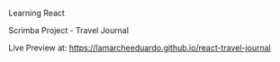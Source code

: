 Learning React

Scrimba Project - Travel Journal

Live Preview at: https://lamarcheeduardo.github.io/react-travel-journal